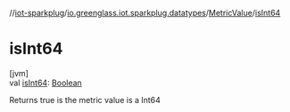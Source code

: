//[iot-sparkplug](../../../index.md)/[io.greenglass.iot.sparkplug.datatypes](../index.md)/[MetricValue](index.md)/[isInt64](is-int64.md)

# isInt64

[jvm]\
val [isInt64](is-int64.md): [Boolean](https://kotlinlang.org/api/latest/jvm/stdlib/kotlin/-boolean/index.html)

Returns true is the metric value is a Int64
